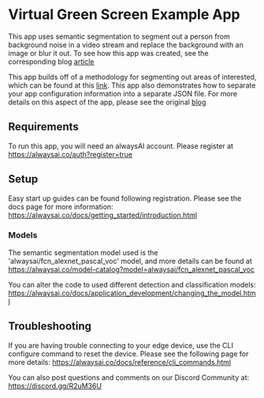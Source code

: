# Virtual Green Screen Example App
This app uses semantic segmentation to segment out a person from background noise in a video stream and replace the background with an image or blur it out. To see how this app was created, see the corresponding blog [article](https://alwaysai.co/blog/create-your-own-virtual-green-screen)

This app builds off of a methodology for segmenting out areas of interested, which can be found at this [link](https://learn.alwaysai.co/how-to-detect-pedestrians-and-bicyclists-in-a-cityscape-video). This app also demonstrates how to separate your app configuration information into a separate JSON file. For more details on this aspect of the app, please see the original [blog](https://medium.com/@jalakoo_83320/using-a-computer-vision-classifier-to-sort-images-333d5090c0b4)

## Requirements
To run this app, you will need an alwaysAI account. Please register at https://alwaysai.co/auth?register=true

## Setup
Easy start up guides can be found following registration. Please see the docs page for more information: https://alwaysai.co/docs/getting_started/introduction.html

### Models
The semantic segmentation model used is the 'alwaysai/fcn_alexnet_pascal_voc' model, and more details can be found at https://alwaysai.co/model-catalog?model=alwaysai/fcn_alexnet_pascal_voc


You can alter the code to used different detection and classification models: https://alwaysai.co/docs/application_development/changing_the_model.html


## Troubleshooting
If you are having trouble connecting to your edge device, use the CLI configure command to reset the device. Please see the following page for more details: https://alwaysai.co/docs/reference/cli_commands.html

You can also post questions and comments on our Discord Community at: https://discord.gg/R2uM36U

